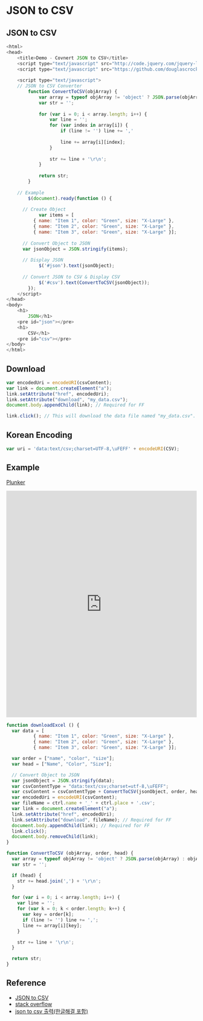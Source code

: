 # JSON to CSV

## JSON to CSV

```javascript
<html>
<head>
    <title>Demo - Covnert JSON to CSV</title>
    <script type="text/javascript" src="http://code.jquery.com/jquery-latest.js"></script>
    <script type="text/javascript" src="https://github.com/douglascrockford/JSON-js/raw/master/json2.js"></script>
     
    <script type="text/javascript">
    // JSON to CSV Converter
        function ConvertToCSV(objArray) {
            var array = typeof objArray != 'object' ? JSON.parse(objArray) : objArray;
            var str = '';
 
            for (var i = 0; i < array.length; i++) {
                var line = '';
                for (var index in array[i]) {
                    if (line != '') line += ','
 
                    line += array[i][index];
                }
 
                str += line + '\r\n';
            }
 
            return str;
        }
     
    // Example
        $(document).ready(function () {
     
      // Create Object
            var items = [
          { name: "Item 1", color: "Green", size: "X-Large" },
          { name: "Item 2", color: "Green", size: "X-Large" },
          { name: "Item 3", color: "Green", size: "X-Large" }];
 
      // Convert Object to JSON
      var jsonObject = JSON.stringify(items);
         
      // Display JSON
            $('#json').text(jsonObject);
       
      // Convert JSON to CSV & Display CSV
            $('#csv').text(ConvertToCSV(jsonObject));
        }); 
    </script>
</head>
<body>
    <h1>
        JSON</h1>
    <pre id="json"></pre>
    <h1>
        CSV</h1>
    <pre id="csv"></pre>
</body>
</html>
```

## Download

```javascript
var encodedUri = encodeURI(csvContent);
var link = document.createElement("a");
link.setAttribute("href", encodedUri);
link.setAttribute("download", "my_data.csv");
document.body.appendChild(link); // Required for FF

link.click(); // This will download the data file named "my_data.csv".
```

## Korean Encoding

```javascript
var uri = 'data:text/csv;charset=UTF-8,\uFEFF' + encodeURI(CSV);
```

## Example

[Plunker](https://embed.plnkr.co/U8zQV4/)

<iframe style="width: 100%; height: 600px" src="https://embed.plnkr.co/U8zQV4/" frameborder="0" allowfullscren="allowfullscren"></iframe>

```javascript
function downloadExcel () {
  var data = [
          { name: "Item 1", color: "Green", size: "X-Large" },
          { name: "Item 2", color: "Green", size: "X-Large" },
          { name: "Item 3", color: "Green", size: "X-Large" }];

  var order = ["name", "color", "size"];
  var head = ["Name", "Color", "Size"];

  // Convert Object to JSON
  var jsonObject = JSON.stringify(data);
  var csvContentType = "data:text/csv;charset=utf-8,\uFEFF";
  var csvContent = csvContentType + ConvertToCSV(jsonObject, order, head);
  var encodedUri = encodeURI(csvContent);
  var fileName = ctrl.name + '_' + ctrl.place + '.csv';
  var link = document.createElement("a");
  link.setAttribute("href", encodedUri);
  link.setAttribute("download", fileName); // Required for FF
  document.body.appendChild(link); // Required for FF
  link.click();
  document.body.removeChild(link);
}

function ConvertToCSV (objArray, order, head) {
  var array = typeof objArray != 'object' ? JSON.parse(objArray) : objArray;
  var str = '';

  if (head) {
    str += head.join(',') + '\r\n';
  }

  for (var i = 0; i < array.length; i++) {
    var line = '';
    for (var k = 0; k < order.length; k++) {
      var key = order[k];
      if (line != '') line += ',';
      line += array[i][key];
    }

    str += line + '\r\n';
  }

  return str;
}
```

## Reference

* [JSON to CSV](http://www.zachhunter.com/2011/06/json-to-csv/)
* [stack overflow](http://stackoverflow.com/questions/14964035/how-to-export-javascript-array-info-to-csv-on-client-side)
* [json to csv 출력(한글해결 포함)](http://codezip.tistory.com/697)
